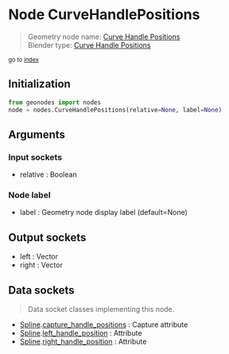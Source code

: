 
# Node CurveHandlePositions

> Geometry node name: [Curve Handle Positions](https://docs.blender.org/manual/en/latest/modeling/geometry_nodes/curve/curve_handle_position.html)<br>
  Blender type: [Curve Handle Positions](https://docs.blender.org/api/current/bpy.types.GeometryNodeInputCurveHandlePositions.html)
  
<sub>go to [index](/docs/index.md)</sub>

Initialization
--------------

```python
from geonodes import nodes
node = nodes.CurveHandlePositions(relative=None, label=None)
```



## Arguments


### Input sockets

- relative : Boolean

### Node label

- label : Geometry node display label (default=None)

## Output sockets

- left : Vector
- right : Vector

## Data sockets

> Data socket classes implementing this node.
  
  
- [Spline](/docs/sockets/Spline.md).[capture_handle_positions](/docs/sockets/Spline.md#capture_handle_positions) : Capture attribute
- [Spline](/docs/sockets/Spline.md).[left_handle_position](/docs/sockets/Spline.md#left_handle_position) : Attribute
- [Spline](/docs/sockets/Spline.md).[right_handle_position](/docs/sockets/Spline.md#right_handle_position) : Attribute
  
